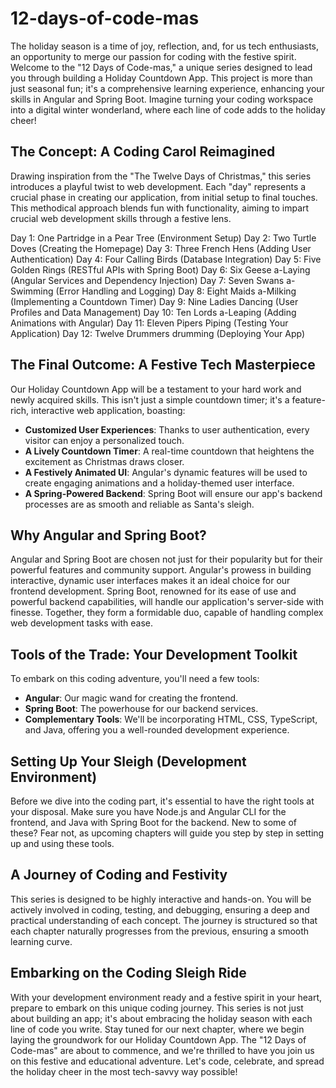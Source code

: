 # 12-days-of-code-mas

The holiday season is a time of joy, reflection, and, for us tech enthusiasts, an opportunity to merge our passion for coding with the festive spirit. Welcome to the "12 Days of Code-mas," a unique series designed to lead you through building a Holiday Countdown App. This project is more than just seasonal fun; it's a comprehensive learning experience, enhancing your skills in Angular and Spring Boot. Imagine turning your coding workspace into a digital winter wonderland, where each line of code adds to the holiday cheer!

## The Concept: A Coding Carol Reimagined
Drawing inspiration from the "The Twelve Days of Christmas," this series introduces a playful twist to web development. Each "day" represents a crucial phase in creating our application, from initial setup to final touches. This methodical approach blends fun with functionality, aiming to impart crucial web development skills through a festive lens.

Day 1: One Partridge in a Pear Tree (Environment Setup)
Day 2: Two Turtle Doves (Creating the Homepage)
Day 3: Three French Hens (Adding User Authentication)
Day 4: Four Calling Birds (Database Integration)
Day 5: Five Golden Rings (RESTful APIs with Spring Boot)
Day 6: Six Geese a-Laying (Angular Services and Dependency Injection)
Day 7: Seven Swans a-Swimming (Error Handling and Logging)
Day 8: Eight Maids a-Milking (Implementing a Countdown Timer)
Day 9: Nine Ladies Dancing (User Profiles and Data Management)
Day 10: Ten Lords a-Leaping (Adding Animations with Angular)
Day 11: Eleven Pipers Piping (Testing Your Application)
Day 12: Twelve Drummers drumming (Deploying Your App)

## The Final Outcome: A Festive Tech Masterpiece
Our Holiday Countdown App will be a testament to your hard work and newly acquired skills. This isn't just a simple countdown timer; it's a feature-rich, interactive web application, boasting:
- **Customized User Experiences**: Thanks to user authentication, every visitor can enjoy a personalized touch.
- **A Lively Countdown Timer**: A real-time countdown that heightens the excitement as Christmas draws closer.
- **A Festively Animated UI**: Angular's dynamic features will be used to create engaging animations and a holiday-themed user interface.
- **A Spring-Powered Backend**: Spring Boot will ensure our app's backend processes are as smooth and reliable as Santa's sleigh.

## Why Angular and Spring Boot?
Angular and Spring Boot are chosen not just for their popularity but for their powerful features and community support. Angular's prowess in building interactive, dynamic user interfaces makes it an ideal choice for our frontend development. Spring Boot, renowned for its ease of use and powerful backend capabilities, will handle our application's server-side with finesse. Together, they form a formidable duo, capable of handling complex web development tasks with ease.

## Tools of the Trade: Your Development Toolkit
To embark on this coding adventure, you'll need a few tools:
- **Angular**: Our magic wand for creating the frontend.
- **Spring Boot**: The powerhouse for our backend services.
- **Complementary Tools**: We'll be incorporating HTML, CSS, TypeScript, and Java, offering you a well-rounded development experience.

## Setting Up Your Sleigh (Development Environment)
Before we dive into the coding part, it's essential to have the right tools at your disposal. Make sure you have Node.js and Angular CLI for the frontend, and Java with Spring Boot for the backend. New to some of these? Fear not, as upcoming chapters will guide you step by step in setting up and using these tools.

## A Journey of Coding and Festivity
This series is designed to be highly interactive and hands-on. You will be actively involved in coding, testing, and debugging, ensuring a deep and practical understanding of each concept. The journey is structured so that each chapter naturally progresses from the previous, ensuring a smooth learning curve.

## Embarking on the Coding Sleigh Ride
With your development environment ready and a festive spirit in your heart, prepare to embark on this unique coding journey. This series is not just about building an app; it's about embracing the holiday season with each line of code you write. Stay tuned for our next chapter, where we begin laying the groundwork for our Holiday Countdown App. The "12 Days of Code-mas" are about to commence, and we're thrilled to have you join us on this festive and educational adventure. Let's code, celebrate, and spread the holiday cheer in the most tech-savvy way possible!
